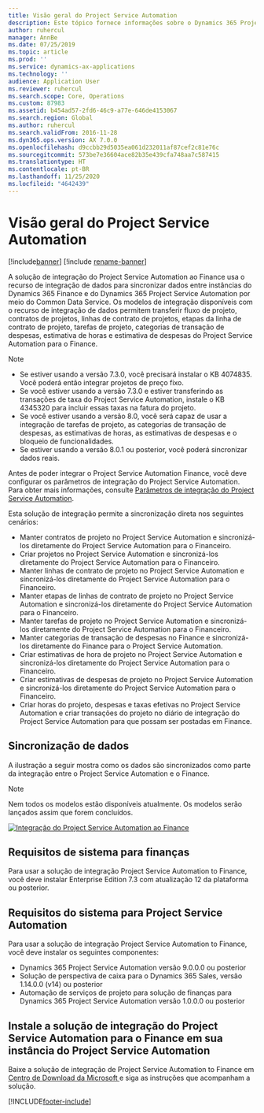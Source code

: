 ```yaml
---
title: Visão geral do Project Service Automation
description: Este tópico fornece informações sobre o Dynamics 365 Project Service Automation para a solução de integração do Dynamics 365 Finance.
author: ruhercul
manager: AnnBe
ms.date: 07/25/2019
ms.topic: article
ms.prod: ''
ms.service: dynamics-ax-applications
ms.technology: ''
audience: Application User
ms.reviewer: ruhercul
ms.search.scope: Core, Operations
ms.custom: 87983
ms.assetid: b454ad57-2fd6-46c9-a77e-646de4153067
ms.search.region: Global
ms.author: ruhercul
ms.search.validFrom: 2016-11-28
ms.dyn365.ops.version: AX 7.0.0
ms.openlocfilehash: d9ccbb29d5035ea061d232011af87cef2c81e76c
ms.sourcegitcommit: 573be7e36604ace82b35e439cfa748aa7c587415
ms.translationtype: HT
ms.contentlocale: pt-BR
ms.lasthandoff: 11/25/2020
ms.locfileid: "4642439"
---
```

# <a name="project-service-automation-overview"></a>Visão geral do Project Service Automation

[!include[banner](../includes/banner.md)]
[!include [rename-banner](~/includes/cc-data-platform-banner.md)]

A solução de integração do Project Service Automation ao Finance usa o recurso de integração de dados para sincronizar dados entre instâncias do Dynamics 365 Finance e do Dynamics 365 Project Service Automation por meio do Common Data Service. Os modelos de integração disponíveis com o recurso de integração de dados permitem transferir fluxo de projeto, contratos de projetos, linhas de contrato de projetos, etapas da linha de contrato de projeto, tarefas de projeto, categorias de transação de despesas, estimativa de horas e estimativa de despesas do Project Service Automation para o Finance.

> [!NOTE]
> - Se estiver usando a versão 7.3.0, você precisará instalar o KB 4074835. Você poderá então integrar projetos de preço fixo.
> - Se você estiver usando a versão 7.3.0 e estiver transferindo as transações de taxa do Project Service Automation, instale o KB 4345320 para incluir essas taxas na fatura do projeto.
> - Se você estiver usando a versão 8.0, você será capaz de usar a integração de tarefas de projeto, as categorias de transação de despesas, as estimativas de horas, as estimativas de despesas e o bloqueio de funcionalidades.
> - Se estiver usando a versão 8.0.1 ou posterior, você poderá sincronizar dados reais.

Antes de poder integrar o Project Service Automation Finance, você deve configurar os parâmetros de integração do Project Service Automation. Para obter mais informações, consulte [Parâmetros de integração do Project Service Automation](PSA-parameters.md).

Esta solução de integração permite a sincronização direta nos seguintes cenários:

- Manter contratos de projeto no Project Service Automation e sincronizá-los diretamente do Project Service Automation para o Financeiro.
- Criar projetos no Project Service Automation e sincronizá-los diretamente do Project Service Automation para o Financeiro.
- Manter linhas de contrato de projeto no Project Service Automation e sincronizá-los diretamente do Project Service Automation para o Financeiro.
- Manter etapas de linhas de contrato de projeto no Project Service Automation e sincronizá-los diretamente do Project Service Automation para o Financeiro.
- Manter tarefas de projeto no Project Service Automation e sincronizá-los diretamente do Project Service Automation para o Financeiro.
- Manter categorias de transação de despesas no Finance e sincronizá-los diretamente do Finance para o Project Service Automation.
- Criar estimativas de hora de projeto no Project Service Automation e sincronizá-los diretamente do Project Service Automation para o Financeiro.
- Criar estimativas de despesas de projeto no Project Service Automation e sincronizá-los diretamente do Project Service Automation para o Financeiro.
- Criar horas do projeto, despesas e taxas efetivas no Project Service Automation e criar transações do projeto no diário de integração do Project Service Automation para que possam ser postadas em Finance.

## <a name="data-synchronization"></a>Sincronização de dados

A ilustração a seguir mostra como os dados são sincronizados como parte da integração entre o Project Service Automation e o Finance.

> [!NOTE]
> Nem todos os modelos estão disponíveis atualmente. Os modelos serão lançados assim que forem concluídos.

[![Integração do Project Service Automation ao Finance](./media/PSA-integration.png)](./media/PSA-integration.png)

## <a name="system-requirements-for-finance"></a>Requisitos de sistema para finanças

Para usar a solução de integração Project Service Automation to Finance, você deve instalar Enterprise Edition 7.3 com atualização 12 da plataforma ou posterior.

## <a name="system-requirements-for-project-service-automation"></a>Requisitos do sistema para Project Service Automation

Para usar a solução de integração Project Service Automation to Finance, você deve instalar os seguintes componentes:

- Dynamics 365 Project Service Automation versão 9.0.0.0 ou posterior
- Solução de perspectiva de caixa para o Dynamics 365 Sales, versão 1.14.0.0 (v14) ou posterior
- Automação de serviços de projeto para solução de finanças para Dynamics 365 Project Service Automation versão 1.0.0.0 ou posterior

## <a name="install-the-project-service-automation-to-finance-integration-solution-in-your-project-service-automation-instance"></a>Instale a solução de integração do Project Service Automation para o Finance em sua instância do Project Service Automation

Baixe a solução de integração de Project Service Automation to Finance em [Centro de Download da Microsoft ](https://www.microsoft.com/download/details.aspx?id=57016) e siga as instruções que acompanham a solução.


[!INCLUDE[footer-include](../includes/footer-banner.md)]